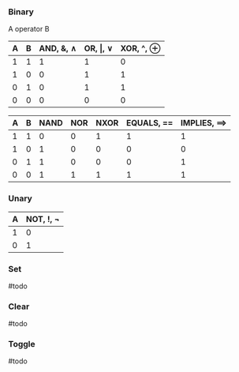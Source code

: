 ### Binary
A operator B

| A   | B   | AND, &, $\land$ | OR, \|, $\lor$ | XOR, ^, $\oplus$ |
| --- | --- | --------------- | -------------- | ---------------- |
| 1   | 1   | 1               | 1              | 0                |
| 1   | 0   | 0               | 1              | 1                |
| 0   | 1   | 0               | 1              | 1                |
| 0   | 0   | 0               | 0              | 0                |

| A   | B   | NAND | NOR | NXOR | EQUALS, == | IMPLIES, $\implies$ |
| --- | --- | ---- | --- | ---- | ---------- | ------------------- |
| 1   | 1   | 0    | 0   | 1    | 1          | 1                   |
| 1   | 0   | 1    | 0   | 0    | 0          | 0                   |
| 0   | 1   | 1    | 0   | 0    | 0          | 1                   |
| 0   | 0   | 1    | 1   | 1    | 1          | 1                   |
### Unary

| A   | NOT, !, $\neg$ |
| --- | -------------- |
| 1   | 0              |
| 0   | 1              |

### Set
#todo
### Clear
#todo
### Toggle
#todo